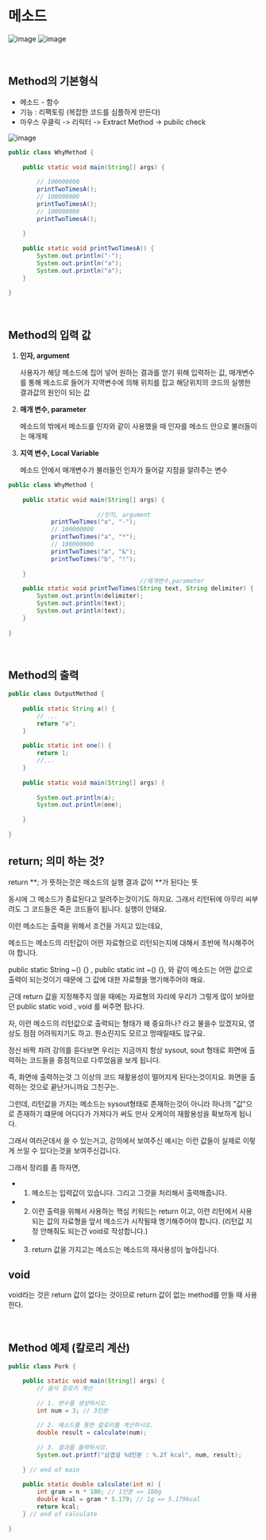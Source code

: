 # 메소드

![image](https://user-images.githubusercontent.com/84886987/135013379-8fa8bf4c-ee59-4d0c-ba7b-53aa0b377716.png)
![image](https://user-images.githubusercontent.com/84886987/135013386-1e7577a8-e291-4c9d-85af-0819cfe730e7.png)

<br>

## Method의 기본형식

- 메소드 - 함수
- 기능 : 리팩토링 (복잡한 코드를 심플하게 만든다)
- 마우스 우클릭 -> 리릭터 -> Extract Method -> pubilc check

![image](https://user-images.githubusercontent.com/84886987/135013493-95fd31da-6ea2-4e28-b8dd-2146b3b0724f.png)


```java
public class WhyMethod {
     
    public static void main(String[] args) {
         
        // 100000000
        printTwoTimesA();
        // 100000000
        printTwoTimesA();
        // 100000000
        printTwoTimesA();
 
    }
 
    public static void printTwoTimesA() {
        System.out.println("-");
        System.out.println("a");
        System.out.println("a");
    }
 
}
```

<br>

## Method의 입력 값

1. **인자, argument**
    
    사용자가 해당 메소드에 집어 넣어 원하는 결과를 얻기 위해 입력하는 값, 매개변수를 통해 메소드로 들어가 지역변수에 의해 위치를 잡고 해당위치의 코드의 실행한 결과값의 원인이 되는 값
    
2. **매개 변수, parameter**
    
    메소드의 밖에서 메소드를 인자와 같이 사용했을 때 인자를 메소드 안으로 불러들이는 매개체
    
3. **지역 변수, Local Variable**
    
    메소드 안에서 매개변수가 불러들인 인자가 들어갈 지점을 알려주는 변수
    

```java
public class WhyMethod {
     
    public static void main(String[] args) {
         
                         //인자, argument
            printTwoTimes("a", "-");
            // 100000000
            printTwoTimes("a", "*");
            // 100000000
            printTwoTimes("a", "&");
            printTwoTimes("b", "!");
 
    }
                                     //매개변수,parameter 
    public static void printTwoTimes(String text, String delimiter) {
        System.out.println(delimiter);
        System.out.println(text);
        System.out.println(text);
    }
 
}
```

<br>

## Method의 출력

```java
public class OutputMethod {
     
    public static String a() {
        // ... 
        return "a";
    }
     
    public static int one() {
        return 1;
        //...
    }
 
    public static void main(String[] args) {
 
        System.out.println(a);
        System.out.println(one);
         
    }
 
}
```

## return; 의미 하는 것?

return **; 가 뜻하는것은 메소드의 실행 결과 값이 **가 된다는 뜻

동시에 그 메소드가 종료된다고 알려주는것이기도 하지요. 그래서 리턴뒤에 아무리 씨부려도 그 코드들은 죽은 코드들이 됩니다. 실행이 안돼요.

이런 메소드는 출력을 위해서 조건을 가지고 있는데요,

메소드는 메소드의 리턴값이 어떤 자료형으로 리턴되는지에 대해서 초반에 적시해주어야 합니다.

public static String ~() {} , public static int ~() {}, 와 같이 메소드는 어떤 값으로 출력이 되는것이기 때문에 그 값에 대한 자료형을 명기해주어야 해요.

근데 return 값을 지정해주지 않을 때에는 자료형의 자리에 우리가 그렇게 많이 보아왔던 public static void , void 를 써주면 됩나다.

자, 이런 메소드의 리턴값으로 출력되는 형태가 왜 중요하나? 라고 물을수 있겠지요, 영상도 점점 어려워지기도 하고. 뭔소린지도 모르고 멍때릴때도 많구요.

정신 바짝 차려 강의를 듣다보면 우리는 지금까지 항상 sysout, sout 형태로 화면에 출력하는 코드들을 중점적으로 다루었음을 보게 됩니다.

즉, 화면에 출력하는것 그 이상의 코드 재활용성이 떨어지게 된다는것이지요. 화면을 출력하는 것으로 끝난거니까요 그친구는.

그런데, 리턴값을 가지는 메소드는 sysout형태로 존재하는것이 아니라 하나의 "값"으로 존재하기 떄문에 어디다가 가져다가 써도 만사 오케이의 재활용성을 확보하게 됩니다.

그래서 여러군데서 쓸 수 있는거고, 강의에서 보여주신 예시는 이런 값들이 실제로 이렇게 쓰일 수 있다는것을 보여주신겁니다.

그래서 정리를 좀 하자면,

- 1. 메소드는 입력값이 있습니다. 그리고 그것을 처리해서 출력해줍니다.
- 2. 이런 출력을 위해서 사용하는 핵심 키워드는 return 이고, 이런 리턴에서 사용되는 값의 자료형을 앞서 메소드가 시작될때 명기해주어야 합니다. (리턴값 지정 안해줘도 되는건 void로 작성합니다.)
- 3. return 값을 가지고는 메소드는 메소드의 재사용성이 높아집니다.

## void

void라는 것은 return 값이 없다는 것이므로 return 값이 없는 method를 만들 때 사용한다.

<br>

## Method 예제 (칼로리 계산)
```java
public class Pork {

	public static void main(String[] args) {
		// 음식 칼로리 계산
		
		// 1. 변수를 생성하시오.
		int num = 3; // 3인분
		
		// 2. 메소드를 통한 칼로리를 계산하시오.
		double result = calculate(num);
		
		// 3. 결과를 출력하시오.
		System.out.printf("삼겹살 %d인분 : %.2f kcal", num, result);
		
	} // end of main
	
	public static double calculate(int n) {
		int gram = n * 180; // 1인분 => 180g
		double kcal = gram * 5.179; // 1g => 5.179kcal
		return kcal;
	} // end of calculate
	
}
```

